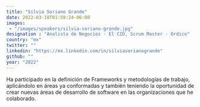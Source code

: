 ```yaml
---
title: "Silvia Soriano Grande"
date: 2022-03-18T01:59:24-06:00
images: 
 - "/images/speakers/silvia-soriano-grande.jpg"
designation : "Analista de Negocios - El CID, Scrum Master - Ordico"
country: "mx"
twitter: ""
linkedin: "https://mx.linkedin.com/in/silviasorianogrande"
github: ""
year: "2022"
---
```



Ha participado en la definición de Frameworks y metodologías de trabajo, aplicándolo en áreas ya conformadas y también teniendo la oportunidad de crear nuevas áreas de desarrollo de software en las organizaciones que he colaborado.